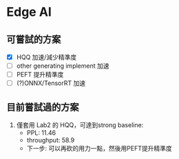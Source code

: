 # Edge AI
## 可嘗試的方案
- [x] HQQ 加速/減少精準度
- [ ] other generating implement 加速
- [ ] PEFT 提升精準度
- [ ] (?)ONNX/TensorRT 加速

## 目前嘗試過的方案
1. 僅套用 Lab2 的 HQQ，可達到strong baseline: 
    - PPL: 11.46
    - throughput: 58.9
    - 下一步: 可以再砍的用力一點，然後用PEFT提升精準度
